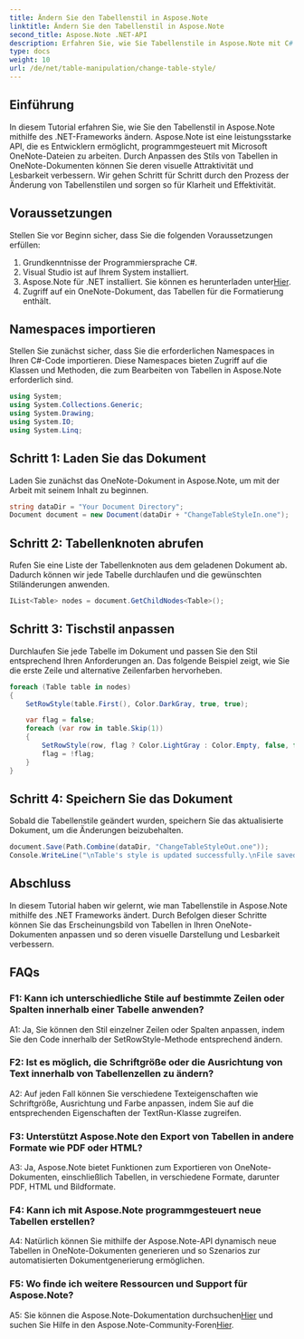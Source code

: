```yaml
---
title: Ändern Sie den Tabellenstil in Aspose.Note
linktitle: Ändern Sie den Tabellenstil in Aspose.Note
second_title: Aspose.Note .NET-API
description: Erfahren Sie, wie Sie Tabellenstile in Aspose.Note mit C# anpassen. Ändern Sie Farben, Schriftarten und mehr für eine verbesserte Dokumentpräsentation.
type: docs
weight: 10
url: /de/net/table-manipulation/change-table-style/
---
```

## Einführung

In diesem Tutorial erfahren Sie, wie Sie den Tabellenstil in Aspose.Note mithilfe des .NET-Frameworks ändern. Aspose.Note ist eine leistungsstarke API, die es Entwicklern ermöglicht, programmgesteuert mit Microsoft OneNote-Dateien zu arbeiten. Durch Anpassen des Stils von Tabellen in OneNote-Dokumenten können Sie deren visuelle Attraktivität und Lesbarkeit verbessern. Wir gehen Schritt für Schritt durch den Prozess der Änderung von Tabellenstilen und sorgen so für Klarheit und Effektivität.

## Voraussetzungen

Stellen Sie vor Beginn sicher, dass Sie die folgenden Voraussetzungen erfüllen:
1. Grundkenntnisse der Programmiersprache C#.
2. Visual Studio ist auf Ihrem System installiert.
3.  Aspose.Note für .NET installiert. Sie können es herunterladen unter[Hier](https://releases.aspose.com/note/net/).
4. Zugriff auf ein OneNote-Dokument, das Tabellen für die Formatierung enthält.

## Namespaces importieren

Stellen Sie zunächst sicher, dass Sie die erforderlichen Namespaces in Ihren C#-Code importieren. Diese Namespaces bieten Zugriff auf die Klassen und Methoden, die zum Bearbeiten von Tabellen in Aspose.Note erforderlich sind.
```csharp
using System;
using System.Collections.Generic;
using System.Drawing;
using System.IO;
using System.Linq;
```

## Schritt 1: Laden Sie das Dokument

Laden Sie zunächst das OneNote-Dokument in Aspose.Note, um mit der Arbeit mit seinem Inhalt zu beginnen.
```csharp
string dataDir = "Your Document Directory";
Document document = new Document(dataDir + "ChangeTableStyleIn.one");
```

## Schritt 2: Tabellenknoten abrufen

Rufen Sie eine Liste der Tabellenknoten aus dem geladenen Dokument ab. Dadurch können wir jede Tabelle durchlaufen und die gewünschten Stiländerungen anwenden.
```csharp
IList<Table> nodes = document.GetChildNodes<Table>();
```

## Schritt 3: Tischstil anpassen

Durchlaufen Sie jede Tabelle im Dokument und passen Sie den Stil entsprechend Ihren Anforderungen an. Das folgende Beispiel zeigt, wie Sie die erste Zeile und alternative Zeilenfarben hervorheben.
```csharp
foreach (Table table in nodes)
{
    SetRowStyle(table.First(), Color.DarkGray, true, true);

    var flag = false;
    foreach (var row in table.Skip(1))
    {
        SetRowStyle(row, flag ? Color.LightGray : Color.Empty, false, false);
        flag = !flag;
    }
}
```

## Schritt 4: Speichern Sie das Dokument

Sobald die Tabellenstile geändert wurden, speichern Sie das aktualisierte Dokument, um die Änderungen beizubehalten.
```csharp
document.Save(Path.Combine(dataDir, "ChangeTableStyleOut.one"));
Console.WriteLine("\nTable's style is updated successfully.\nFile saved at " + dataDir);
```

## Abschluss

In diesem Tutorial haben wir gelernt, wie man Tabellenstile in Aspose.Note mithilfe des .NET Frameworks ändert. Durch Befolgen dieser Schritte können Sie das Erscheinungsbild von Tabellen in Ihren OneNote-Dokumenten anpassen und so deren visuelle Darstellung und Lesbarkeit verbessern.

## FAQs

### F1: Kann ich unterschiedliche Stile auf bestimmte Zeilen oder Spalten innerhalb einer Tabelle anwenden?

A1: Ja, Sie können den Stil einzelner Zeilen oder Spalten anpassen, indem Sie den Code innerhalb der SetRowStyle-Methode entsprechend ändern.
  
### F2: Ist es möglich, die Schriftgröße oder die Ausrichtung von Text innerhalb von Tabellenzellen zu ändern?

A2: Auf jeden Fall können Sie verschiedene Texteigenschaften wie Schriftgröße, Ausrichtung und Farbe anpassen, indem Sie auf die entsprechenden Eigenschaften der TextRun-Klasse zugreifen.

### F3: Unterstützt Aspose.Note den Export von Tabellen in andere Formate wie PDF oder HTML?

A3: Ja, Aspose.Note bietet Funktionen zum Exportieren von OneNote-Dokumenten, einschließlich Tabellen, in verschiedene Formate, darunter PDF, HTML und Bildformate.

### F4: Kann ich mit Aspose.Note programmgesteuert neue Tabellen erstellen?

A4: Natürlich können Sie mithilfe der Aspose.Note-API dynamisch neue Tabellen in OneNote-Dokumenten generieren und so Szenarios zur automatisierten Dokumentgenerierung ermöglichen.

### F5: Wo finde ich weitere Ressourcen und Support für Aspose.Note?

 A5: Sie können die Aspose.Note-Dokumentation durchsuchen[Hier](https://reference.aspose.com/note/net/) und suchen Sie Hilfe in den Aspose.Note-Community-Foren[Hier](https://forum.aspose.com/c/note/28).